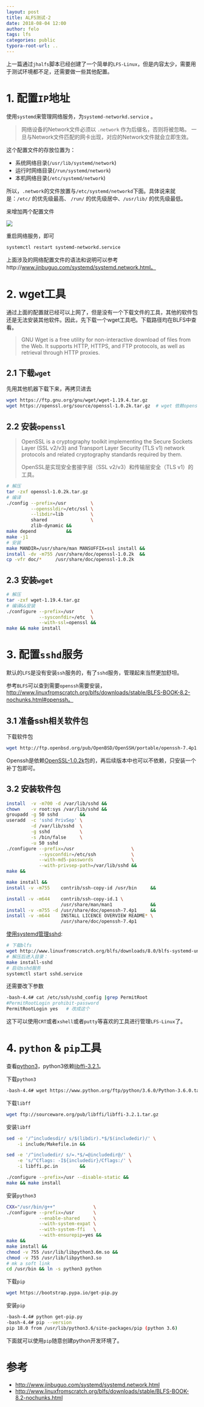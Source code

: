 ```yaml
---
layout: post
title: ALFS测试-2
date: 2018-08-04 12:00
author: felo
tags: lfs
categories: public
typora-root-url: ..
---
```


上一篇通过`jhalfs`脚本已经创建了一个简单的`LFS-Linux`，但是内容太少，需要用于测试环境都不足，还需要做一些其他配置。

# 1. 配置`IP`地址

使用`systemd`来管理网络服务，为`systemd-networkd.service` 。

> 网络设备的Network文件必须以 `.network` 作为后缀名，否则将被忽略。 一旦与Network文件匹配的网卡出现，对应的Network文件就会立即生效。

这个配置文件的存放位置为：

- 系统网络目录(`/usr/lib/systemd/network`)
- 运行时网络目录(`/run/systemd/network`)
- 本机网络目录(`/etc/systemd/network`)

所以，`.network`的文件放置与`/etc/systemd/networkd`下面。具体说来就是：`/etc/` 的优先级最高、 `/run/` 的优先级居中、`/usr/lib/` 的优先级最低。

来增加两个配置文件

![](/images/alfs-test-2/config-ip-addr.png)

重启网络服务，即可

```bash
systemctl restart systemd-networkd.service
```

上面涉及的网络配置文件的语法和说明可以参考http://www.jinbuguo.com/systemd/systemd.network.html。

# 2. wget工具  

通过上面的配置就已经可以上网了，但是没有一个下载文件的工具，其他的软件包还是无法安装其他软件。因此，先下载一个wget工具吧。下载路径均在BLFS中查看。

> GNU Wget is a free utility for non-interactive download of files from the Web.  It supports HTTP, HTTPS, and FTP protocols, as well as retrieval through HTTP proxies.

## 2.1 下载`wget`

先用其他机器下载下来，再拷贝进去

```bash
wget https://ftp.gnu.org/gnu/wget/wget-1.19.4.tar.gz
wget https://openssl.org/source/openssl-1.0.2k.tar.gz  # wget 依赖openssl
```

## 2.2 安装`openssl`

> OpenSSL is a cryptography toolkit implementing the Secure Sockets Layer (SSL v2/v3) and Transport Layer Security (TLS v1) network protocols and related cryptography standards required by them.
>
> OpenSSL是实现安全套接字层（SSL v2/v3）和传输层安全（TLS v1）的工具。

```bash
# 解压
tar -zxf openssl-1.0.2k.tar.gz
# 编译
./config --prefix=/usr         \
         --openssldir=/etc/ssl \
         --libdir=lib          \
         shared                \
         zlib-dynamic &&
make depend           &&
make -j1
# 安装
make MANDIR=/usr/share/man MANSUFFIX=ssl install &&
install -dv -m755 /usr/share/doc/openssl-1.0.2k  &&
cp -vfr doc/*     /usr/share/doc/openssl-1.0.2k
```

## 2.3 安装`wget`

```bash
# 解压
tar -zxf wget-1.19.4.tar.gz
# 编译&&安装
./configure --prefix=/usr      \
            --sysconfdir=/etc  \
            --with-ssl=openssl &&
make && make install
```

# 3. 配置`sshd`服务 

默认的`LFS`是没有安装`ssh`服务的，有了`sshd`服务，管理起来当然更加舒坦。

参考`BLFS`可以查到需要`openssh`需要安装，http://www.linuxfromscratch.org/blfs/downloads/stable/BLFS-BOOK-8.2-nochunks.html#openssh。

## 3.1 准备ssh相关软件包

下载软件包

```bash
wget http://ftp.openbsd.org/pub/OpenBSD/OpenSSH/portable/openssh-7.4p1.tar.gz
```

Openssh是依赖[OpenSSL-1.0.2k](http://www.linuxfromscratch.org/blfs/downloads/8.0-systemd/BLFS-BOOK-8.0-systemd-nochunks.html#openssl)包的，再后续版本中也可以不依赖，只安装一个补丁包即可。

## 3.2 安装软件包

```bash
install  -v -m700 -d /var/lib/sshd &&
chown    -v root:sys /var/lib/sshd &&
groupadd -g 50 sshd        &&
useradd  -c 'sshd PrivSep' \
         -d /var/lib/sshd  \
         -g sshd           \
         -s /bin/false     \
         -u 50 sshd
./configure --prefix=/usr                     \
            --sysconfdir=/etc/ssh             \
            --with-md5-passwords              \
            --with-privsep-path=/var/lib/sshd &&
make &&

make install &&
install -v -m755    contrib/ssh-copy-id /usr/bin     &&

install -v -m644    contrib/ssh-copy-id.1 \
                    /usr/share/man/man1              &&
install -v -m755 -d /usr/share/doc/openssh-7.4p1     &&
install -v -m644    INSTALL LICENCE OVERVIEW README* \
                    /usr/share/doc/openssh-7.4p1
```

[使用systemd管理sshd](http://www.linuxfromscratch.org/blfs/downloads/8.0-systemd/BLFS-BOOK-8.0-systemd-nochunks.html#systemd-units):

```bash
# 下载blfs
wget http://www.linuxfromscratch.org/blfs/downloads/8.0/blfs-systemd-units-20160602.tar.bz
# 解压后进入目录：
make install-sshd
# 启动sshd服务
systemctl start sshd.service
```

还需要改下参数

```bash
-bash-4.4# cat /etc/ssh/sshd_config |grep PermitRoot
#PermitRootLogin prohibit-password
PermitRootLogin yes   # 改成这个
```

这下可以使用`CRT`或者`xshell`或者`putty`等喜欢的工具进行管理`LFS-Linux`了。



# 4. `python` & `pip`工具

查看[python3](http://www.linuxfromscratch.org/blfs/downloads/8.0-systemd/BLFS-BOOK-8.0-systemd-nochunks.html#python3)，python3依赖[libffi-3.2.1](http://www.linuxfromscratch.org/blfs/downloads/8.0-systemd/BLFS-BOOK-8.0-systemd-nochunks.html#libffi)。

下载`python3`

```bash
-bash-4.4# wget https://www.python.org/ftp/python/3.6.0/Python-3.6.0.tar.xz --no-check-certificate
```

下载`libff`

```bash
wget ftp://sourceware.org/pub/libffi/libffi-3.2.1.tar.gz
```

安装`libff`

```bash
sed -e '/^includesdir/ s/$(libdir).*$/$(includedir)/' \
    -i include/Makefile.in &&

sed -e '/^includedir/ s/=.*$/=@includedir@/' \
    -e 's/^Cflags: -I${includedir}/Cflags:/' \
    -i libffi.pc.in        &&

./configure --prefix=/usr --disable-static &&
make && make install 
```

安装`python3`

```bash
CXX="/usr/bin/g++"              \
./configure --prefix=/usr       \
            --enable-shared     \
            --with-system-expat \
            --with-system-ffi   \
            --with-ensurepip=yes &&
make && 
make install &&
chmod -v 755 /usr/lib/libpython3.6m.so &&
chmod -v 755 /usr/lib/libpython3.so
# mk a soft link 
cd /usr/bin && ln -s python3 python
```

下载`pip`

```bash
wget https://bootstrap.pypa.io/get-pip.py
```

安装`pip`

```bash
-bash-4.4# python get-pip.py
-bash-4.4# pip --version
pip 18.0 from /usr/lib/python3.6/site-packages/pip (python 3.6)
```

下面就可以使用`pip`随意创建python开发环境了。

# 参考

- http://www.jinbuguo.com/systemd/systemd.network.html
- http://www.linuxfromscratch.org/blfs/downloads/stable/BLFS-BOOK-8.2-nochunks.html